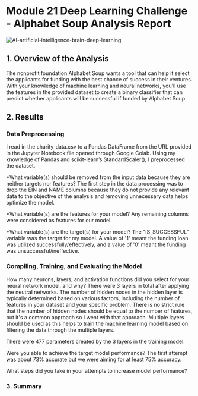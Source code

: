 # Module 21 Deep Learning Challenge - Alphabet Soup Analysis Report 

 ![AI-artificial-intelligence-brain-deep-learning](https://github.com/CBURKHARDT47/deep-learning-challenge/assets/128064003/7b908228-7830-42ca-a7ce-d4af0deff47c)



## 1. Overview of the Analysis
The nonprofit foundation Alphabet Soup wants a tool that can help it select the applicants for funding with the best chance of success in their ventures. With your knowledge of machine learning and neural networks, you’ll use the features in the provided dataset to create a binary classifier that can predict whether applicants will be successful if funded by Alphabet Soup.

## 2. Results

### Data Preprocessing
I read in the charity_data.csv to a Pandas DataFrame from the URL provided in the Jupyter Notebook file opened through Google Colab. Using my knowledge of Pandas and scikit-learn’s StandardScaler(), I preprocessed the dataset. 

*What variable(s) should be removed from the input data because they are neither targets nor features?
The first step in the data processing was to drop the EIN and NAME columns because they do not provide any relevant data to the objective of the analysis and removing unnecessary data helps optimize the model.

*What variable(s) are the features for your model?
Any remaining columns were considered as features for our model. 

*What variable(s) are the target(s) for your model? 
The "IS_SUCCESSFUL" variable was the target for my model. A value of '1' meant the funding loan was utilized successfully/effectively, and a value of '0' meant the funding was unsuccessful/ineffective. 

### Compiling, Training, and Evaluating the Model
How many neurons, layers, and activation functions did you select for your neural network model, and why?
There were 3 layers in total after applying the neutral networks. The number of hidden nodes in the hidden layer is typically determined based on various factors, including the number of features in your dataset and your specific problem. There is no strict rule that the number of hidden nodes should be equal to the number of features, but it's a common approach so I went with that approach. Multiple layers should be used as this helps to train the machine learning model based on filtering the data through the multiple layers. 


There were 477 parameters created by the 3 layers in the training model. 


Were you able to achieve the target model performance?
The first attempt was about 73% accurate but we were aiming for at least 75% accuracy. 


What steps did you take in your attempts to increase model performance?

### 3. Summary
